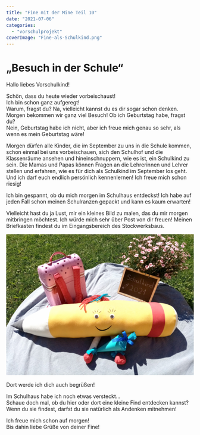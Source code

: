 ```yaml
---
title: "Fine mit der Mine Teil 10"
date: "2021-07-06"
categories: 
  - "vorschulprojekt"
coverImage: "Fine-als-Schulkind.png"
---
```


# „Besuch in der Schule“

Hallo liebes Vorschulkind!

Schön, dass du heute wieder vorbeischaust!  
Ich bin schon ganz aufgeregt!  
Warum, fragst du? Na, vielleicht kannst du es dir sogar schon denken. Morgen bekommen wir ganz viel Besuch! Ob ich Geburtstag habe, fragst du?  
Nein, Geburtstag habe ich nicht, aber ich freue mich genau so sehr, als wenn es mein Geburtstag wäre!

Morgen dürfen alle Kinder, die im September zu uns in die Schule kommen, schon einmal bei uns vorbeischauen, sich den Schulhof und die Klassenräume ansehen und hineinschnuppern, wie es ist, ein Schulkind zu sein. Die Mamas und Papas können Fragen an die Lehrerinnen und Lehrer stellen und erfahren, wie es für dich als Schulkind im September los geht. Und ich darf euch endlich persönlich kennenlernen! Ich freue mich schon riesig!

Ich bin gespannt, ob du mich morgen im Schulhaus entdeckst! Ich habe auf jeden Fall schon meinen Schulranzen gepackt und kann es kaum erwarten!

Vielleicht hast du ja Lust, mir ein kleines Bild zu malen, das du mir morgen mitbringen möchtest. Ich würde mich sehr über Post von dir freuen! Meinen Briefkasten findest du im Eingangsbereich des Stockwerksbaus.

![Fines erster Schultag](images/Fine-als-Schulkind-1024x768.png)

Dort werde ich dich auch begrüßen!

Im Schulhaus habe ich noch etwas versteckt…  
Schaue doch mal, ob du hier oder dort eine kleine Find entdecken kannst? Wenn du sie findest, darfst du sie natürlich als Andenken mitnehmen!

Ich freue mich schon auf morgen!  
Bis dahin liebe Grüße von deiner Fine!
